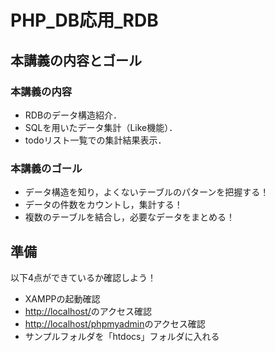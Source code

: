 # PHP_DB応用_RDB

## 本講義の内容とゴール

### 本講義の内容

- RDBのデータ構造紹介．
- SQLを用いたデータ集計（Like機能）．
- todoリスト一覧での集計結果表示．

### 本講義のゴール

- データ構造を知り，よくないテーブルのパターンを把握する！
- データの件数をカウントし，集計する！
- 複数のテーブルを結合し，必要なデータをまとめる！


## 準備

以下4点ができているか確認しよう！

- XAMPPの起動確認
- [http://localhost/](http://localhost/)のアクセス確認
- [http://localhost/phpmyadmin](http://localhost/phpmyadmin)のアクセス確認
- サンプルフォルダを「htdocs」フォルダに入れる
